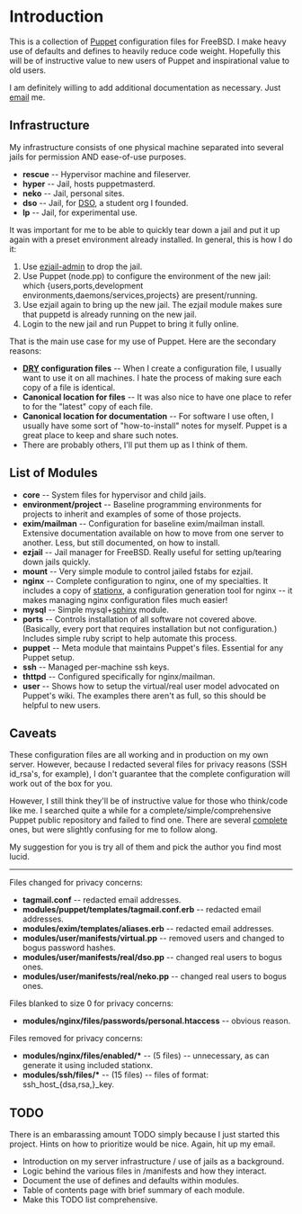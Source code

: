 Introduction
============
This is a collection of [Puppet](http://reductivelabs.com/trac/puppet/wiki/DocumentationStart) configuration files for FreeBSD. I make heavy use of defaults and defines to heavily reduce code weight. Hopefully this will be of instructive value to new users of Puppet and inspirational value to old users.

I am definitely willing to add additional documentation as necessary. Just [email](mailto:eshao@nekogiri.com) me.


Infrastructure
--------------
My infrastructure consists of one physical machine separated into several jails for permission AND ease-of-use purposes.

* __rescue__ -- Hypervisor machine and fileserver.
* __hyper__ -- Jail, hosts puppetmasterd.
* __neko__ -- Jail, personal sites.
* __dso__ -- Jail, for [DSO](http://dsoglobal.org), a student org I founded.
* __lp__ -- Jail, for experimental use.

It was important for me to be able to quickly tear down a jail and put it up again with a preset environment already installed. In general, this is how I do it:

1. Use [ezjail-admin](http://erdgeist.org/arts/software/ezjail/) to drop the jail.
2. Use Puppet (node.pp) to configure the environment of the new jail: which {users,ports,development environments,daemons/services,projects} are present/running.
3. Use ezjail again to bring up the new jail. The ezjail module makes sure that puppetd is already running on the new jail.
4. Login to the new jail and run Puppet to bring it fully online.

That is the main use case for my use of Puppet. Here are the secondary reasons:

* __[DRY](http://en.wikipedia.org/wiki/Don%27t_repeat_yourself) configuration files__ -- When I create a configuration file, I usually want to use it on all machines. I hate the process of making sure each copy of a file is identical.
* __Canonical location for files__ -- It was also nice to have one place to refer to for the "latest" copy of each file.
* __Canonical location for documentation__ -- For software I use often, I usually have some sort of "how-to-install" notes for myself. Puppet is a great place to keep and share such notes.
* There are probably others, I'll put them up as I think of them.


List of Modules
---------------
* __core__ -- System files for hypervisor and child jails.
* __environment/project__ -- Baseline programming environments for projects to inherit and examples of some of those projects.
* __exim/mailman__ -- Configuration for baseline exim/mailman install. Extensive documentation available on how to move from one server to another. Less, but still documented, on how to install.
* __ezjail__ -- Jail manager for FreeBSD. Really useful for setting up/tearing down jails quickly.
* __mount__ -- Very simple module to control jailed fstabs for ezjail.
* __nginx__ -- Complete configuration to nginx, one of my specialties. It includes a copy of [stationx](http://github.com/eshao/stationx), a configuration generation tool for nginx -- it makes managing nginx configuration files much easier!
* __mysql__ -- Simple mysql+[sphinx](http://www.sphinxsearch.com/) module.
* __ports__ -- Controls installation of all software not covered above. (Basically, every port that requires installation but not configuration.) Includes simple ruby script to help automate this process.
* __puppet__ -- Meta module that maintains Puppet's files. Essential for any Puppet setup.
* __ssh__ -- Managed per-machine ssh keys.
* __thttpd__ -- Configured specifically for nginx/mailman.
* __user__ -- Shows how to setup the virtual/real user model advocated on Puppet's wiki. The examples there aren't as full, so this should be helpful to new users.


Caveats
-------
These configuration files are all working and in production on my own server. However, because I redacted several files for privacy reasons (SSH id_rsa's, for example), I don't guarantee that the complete configuration will work out of the box for you.

However, I still think they'll be of instructive value for those who think/code like me. I searched quite a while for a complete/simple/comprehensive Puppet public repository and failed to find one. There are several [complete](http://reductivelabs.com/trac/puppet/wiki/DocumentationStart) ones, but were slightly confusing for me to follow along.

My suggestion for you is try all of them and pick the author you find most lucid.

- - -

Files changed for privacy concerns:

* __tagmail.conf__ -- redacted email addresses.
* __modules/puppet/templates/tagmail.conf.erb__ -- redacted email addresses.
* __modules/exim/templates/aliases.erb__ -- redacted email addresses.
* __modules/user/manifests/virtual.pp__ -- removed users and changed to bogus password hashes.
* __modules/user/manifests/real/dso.pp__ -- changed real users to bogus ones.
* __modules/user/manifests/real/neko.pp__ -- changed real users to bogus ones.

Files blanked to size 0 for privacy concerns:

* __modules/nginx/files/passwords/personal.htaccess__ -- obvious reason.

Files removed for privacy concerns:

* __modules/nginx/files/enabled/*__ -- (5 files) -- unnecessary, as can generate it using included stationx.
* __modules/ssh/files/*__ -- (15 files) -- files of format: ssh_host_{dsa,rsa,}_key.<hostname>


TODO
----
There is an embarassing amount TODO simply because I just started this project. Hints on how to prioritize would be nice. Again, hit up my email.

* Introduction on my server infrastructure / use of jails as a background.
* Logic behind the various files in /manifests and how they interact.
* Document the use of defines and defaults within modules.
* Table of contents page with brief summary of each module.
* Make this TODO list comprehensive.
